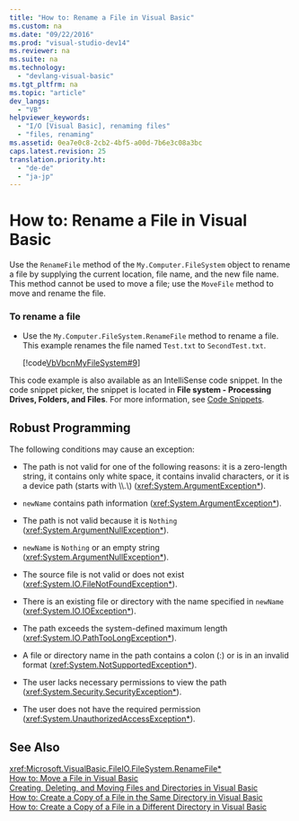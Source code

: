 ```yaml
---
title: "How to: Rename a File in Visual Basic"
ms.custom: na
ms.date: "09/22/2016"
ms.prod: "visual-studio-dev14"
ms.reviewer: na
ms.suite: na
ms.technology: 
  - "devlang-visual-basic"
ms.tgt_pltfrm: na
ms.topic: "article"
dev_langs: 
  - "VB"
helpviewer_keywords: 
  - "I/O [Visual Basic], renaming files"
  - "files, renaming"
ms.assetid: 0ea7e0c8-2cb2-4bf5-a00d-7b6e3c08a3bc
caps.latest.revision: 25
translation.priority.ht: 
  - "de-de"
  - "ja-jp"
---
```

# How to: Rename a File in Visual Basic
Use the `RenameFile` method of the `My.Computer.FileSystem` object to rename a file by supplying the current location, file name, and the new file name. This method cannot be used to move a file; use the `MoveFile` method to move and rename the file.  
  
### To rename a file  
  
-   Use the `My.Computer.FileSystem.RenameFile` method to rename a file. This example renames the file named `Test.txt` to `SecondTest.txt`.  
  
     [!code[VbVbcnMyFileSystem#9](../vs140/codesnippet/VisualBasic/how-to--rename-a-file-in-visual-basic_1.vb)]  
  
 This code example is also available as an IntelliSense code snippet. In the code snippet picker, the snippet is located in **File system - Processing Drives, Folders, and Files**. For more information, see [Code Snippets](../vs140/code-snippets.md).  
  
## Robust Programming  
 The following conditions may cause an exception:  
  
-   The path is not valid for one of the following reasons: it is a zero-length string, it contains only white space, it contains invalid characters, or it is a device path (starts with \\\\.\\) (<xref:System.ArgumentException*>).  
  
-   `newName` contains path information (<xref:System.ArgumentException*>).  
  
-   The path is not valid because it is `Nothing` (<xref:System.ArgumentNullException*>).  
  
-   `newName` is `Nothing` or an empty string (<xref:System.ArgumentNullException*>).  
  
-   The source file is not valid or does not exist (<xref:System.IO.FileNotFoundException*>).  
  
-   There is an existing file or directory with the name specified in `newName` (<xref:System.IO.IOException*>).  
  
-   The path exceeds the system-defined maximum length (<xref:System.IO.PathTooLongException*>).  
  
-   A file or directory name in the path contains a colon (:) or is in an invalid format (<xref:System.NotSupportedException*>).  
  
-   The user lacks necessary permissions to view the path (<xref:System.Security.SecurityException*>).  
  
-   The user does not have the required permission (<xref:System.UnauthorizedAccessException*>).  
  
## See Also  
 <xref:Microsoft.VisualBasic.FileIO.FileSystem.RenameFile*>   
 [How to: Move a File in Visual Basic](../vs140/how-to--move-a-file-in-visual-basic.md)   
 [Creating, Deleting, and Moving Files and Directories in Visual Basic](../vs140/creating--deleting--and-moving-files-and-directories-in-visual-basic.md)   
 [How to: Create a Copy of a File in the Same Directory in Visual Basic](../vs140/how-to--create-a-copy-of-a-file-in-the-same-directory-in-visual-basic.md)   
 [How to: Create a Copy of a File in a Different Directory in Visual Basic](../vs140/how-to--create-a-copy-of-a-file-in-a-different-directory-in-visual-basic.md)